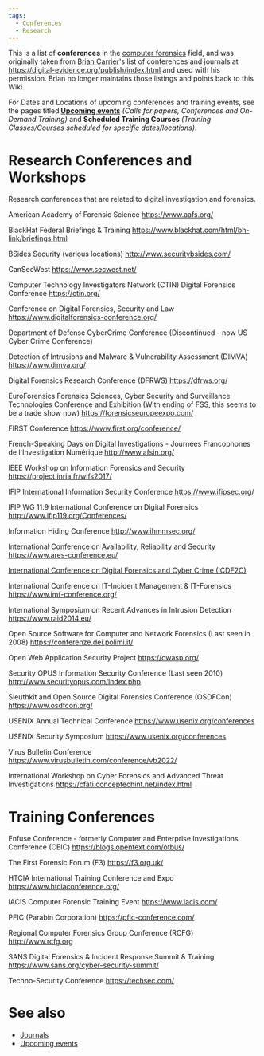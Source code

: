 ```yaml
---
tags:
  - Conferences
  - Research
---
```

This is a list of **conferences** in the [computer forensics](computer_forensics.md)
field, and was originally taken from [Brian Carrier](brian_carrier.md)'s list
of conferences and journals at <https://digital-evidence.org/publish/index.html>
and used with his permission. Brian no longer maintains those listings and
points back to this Wiki.

For Dates and Locations of upcoming conferences and training events, see the
pages titled<b> [Upcoming events](upcoming_events.md)</b> <i>(Calls for papers,
Conferences and On-Demand Training)</i> and <b>Scheduled Training Courses</b>
<i>(Training Classes/Courses scheduled for specific dates/locations)</i>.

# Research Conferences and Workshops

Research conferences that are related to digital investigation and forensics.

American Academy of Forensic Science
<https://www.aafs.org/>

BlackHat Federal Briefings & Training
<https://www.blackhat.com/html/bh-link/briefings.html>

BSides Security (various locations)
<http://www.securitybsides.com/>

CanSecWest
<https://www.secwest.net/>

Computer Technology Investigators Network (CTIN) Digital Forensics Conference
<https://ctin.org/>

Conference on Digital Forensics, Security and Law
<https://www.digitalforensics-conference.org/>

Department of Defense CyberCrime Conference (Discontinued - now US Cyber Crime Conference)

Detection of Intrusions and Malware & Vulnerability Assessment (DIMVA)
<https://www.dimva.org/>

Digital Forensics Research Conference (DFRWS)
<https://dfrws.org/>

EuroForensics Forensics Sciences, Cyber Security and Surveillance Technologies Conference and Exhibition (With ending of FSS, this seems to be a trade show now)
<https://forensicseuropeexpo.com/>

FIRST Conference
<https://www.first.org/conference/>

French-Speaking Days on Digital Investigations - Journées Francophones de l'Investigation Numérique
<http://www.afsin.org/>

IEEE Workshop on Information Forensics and Security
<https://project.inria.fr/wifs2017/>

IFIP International Information Security Conference
<https://www.ifipsec.org/>

IFIP WG 11.9 International Conference on Digital Forensics
<http://www.ifip119.org/Conferences/>

Information Hiding Conference
<http://www.ihmmsec.org/>

International Conference on Availability, Reliability and Security
<https://www.ares-conference.eu/>

[International Conference on Digital Forensics and Cyber Crime (ICDF2C)](https://d-forensics.eai-conferences.org/)

International Conference on IT-Incident Management & IT-Forensics
<https://www.imf-conference.org/>

International Symposium on Recent Advances in Intrusion Detection
<https://www.raid2014.eu/>

Open Source Software for Computer and Network Forensics (Last seen in 2008)
<https://conferenze.dei.polimi.it/>

Open Web Application Security Project
<https://owasp.org/>

Security OPUS Information Security Conference (Last seen 2010)
<http://www.securityopus.com/index.php>

Sleuthkit and Open Source Digital Forensics Conference (OSDFCon)
<https://www.osdfcon.org/>

USENIX Annual Technical Conference
<https://www.usenix.org/conferences>

USENIX Security Symposium
<https://www.usenix.org/conferences>

Virus Bulletin Conference
<https://www.virusbulletin.com/conference/vb2022/>

International Workshop on Cyber Forensics and Advanced Threat Investigations
<https://cfati.conceptechint.net/index.html>

# Training Conferences

Enfuse Conference - formerly Computer and Enterprise Investigations Conference (CEIC)
<https://blogs.opentext.com/otbus/>

The First Forensic Forum (F3)
<https://f3.org.uk/>

HTCIA International Training Conference and Expo
<https://www.htciaconference.org/>

IACIS Computer Forensic Training Event
<https://www.iacis.com/>

PFIC (Parabin Corporation)
<https://pfic-conference.com/>

Regional Computer Forensics Group Conference (RCFG)
<http://www.rcfg.org>

SANS Digital Forensics & Incident Response Summit & Training
<https://www.sans.org/cyber-security-summit/>

Techno-Security Conference
<https://techsec.com/>

# See also

* [Journals](journals.md)
* [Upcoming events](upcoming_events.md)
